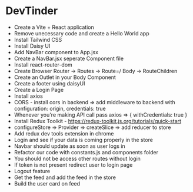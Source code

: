 # DevTinder

- Create a Vite + React application
- Remove unecessary code and create a Hello World app
- Install Tailwind CSS
- Install Daisy UI
- Add NavBar component to App.jsx
- Create a NavBar.jsx seperate Component file
- Install react-router-dom
- Create Browser Router -> Routes -> Route=/ Body -> RouteChildren
- Create an Outlet in your Body Component
- Create a footer using daisyUI
- Create a Login Page
- Install axios
- CORS - install cors in backend => add middleware to backend with configuration: origin, credentials: true
- Whenever you're making API call pass axios => { withCredentials: true }
- Install Redux Toolkit - https://redux-toolkit.js.org/tutorials/quick-start
- configureStore => Provider => createSlice => add reducer to store 
- Add redux dev tools extension in chrome 
- Login and see if your data is coming properly in the store
- Navbar should update as soon as user logs in
- Refactor our code with constants.js and components folder
- You should not be access other routes without login
- If token is not present redirect user to login page
- Logout feature
- Get the feed and add the feed in the store
- Build the user card on feed


